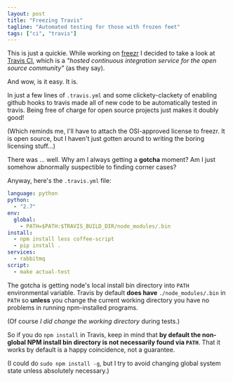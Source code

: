 ```yaml
---
layout: post
title: "Freezing Travis"
tagline: "Automated testing for those with frozen feet"
tags: ["ci", "travis"]
---
```


This is just a quickie. While working on
[freezr](https://github.com/santtu/freezr) I decided to take a look at
[Travis CI](https://travis-ci.org/), which is a *"hosted continuous
integration service for the open source community"* (as they say).

And wow, is it easy. It is.

In just a few lines of `.travis.yml` and some clickety-clackety of
enabling github hooks to travis made all of new code to be
automatically tested in travis. Being free of charge for open source
projects just makes it doubly good!

(Which reminds me, I'll have to attach the OSI-approved license to
freezr. It is open source, but I haven't just gotten around to writing the boring licensing stuff…)

There was … well. Why am I always getting a **gotcha** moment? Am I
just somehow abnormally suspectible to finding corner cases?

Anyway, here's the `.travis.yml` file:

```yaml
language: python
python:
  - "2.7"
env:
  global:
    - PATH=$PATH:$TRAVIS_BUILD_DIR/node_modules/.bin
install:
  - npm install less coffee-script
  - pip install .
services:
  - rabbitmq
script:
  - make actual-test
```

The gotcha is getting node's local install bin directory into `PATH`
environmental variable. Travis by default **does have**
`./node_modules/.bin` in `PATH` so **unless** you change the current
working directory you have no problems in running npm-installed
programs.

(Of course *I did change the working directory* during tests.)

So if you do `npm install` in Travis, keep in mind that **by default
the non-global NPM install bin directory is not necessarily found via
`PATH`**. That it works by default is a happy coincidence, not a
guarantee.

(I could do `sudo npm install -g`, but I try to avoid changing global
system state unless absolutely necessary.)
